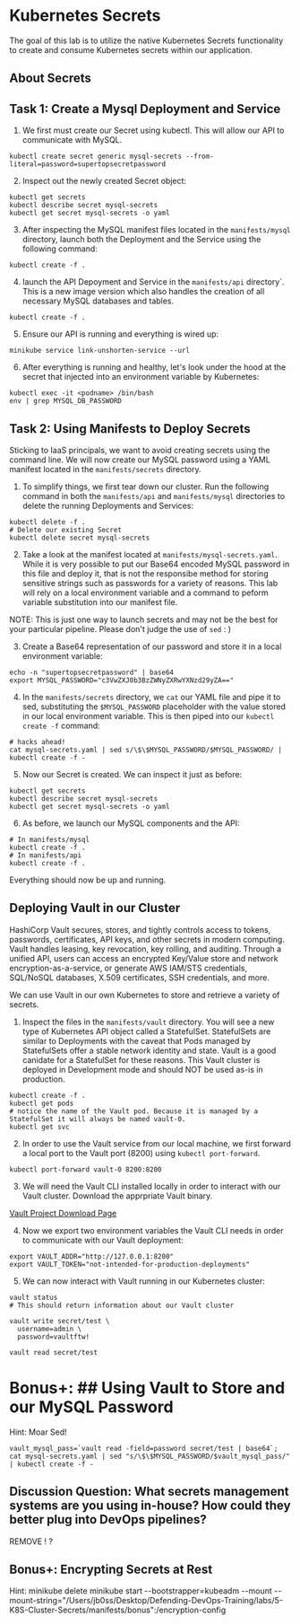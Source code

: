 # Kubernetes Secrets

The goal of this lab is to utilize the native Kubernetes Secrets functionality to create and consume Kubernetes secrets within our application.

## About Secrets


## Task 1: Create a Mysql Deployment and Service

1. We first must create our Secret using kubectl. This will allow our API to communicate with MySQL. 
```
kubectl create secret generic mysql-secrets --from-literal=password=supertopsecretpassword
```

2. Inspect out the newly created Secret object:
```
kubectl get secrets
kubectl describe secret mysql-secrets
kubectl get secret mysql-secrets -o yaml
```
3. After inspecting the MySQL manifest files located in the `manifests/mysql` directory, launch both the Deployment and the Service using the following command:
```
kubectl create -f .
```

4. launch the API Depoyment and Service in the `manifests/api` directory`. This is a new image version which also handles the creation of all necessary MySQL databases and tables.
```
kubectl create -f .
```

5. Ensure our API is running and everything is wired up:
```
minikube service link-unshorten-service --url
```

6. After everything is running and healthy, let's look under the hood at the secret that injected into an environment variable by Kubernetes:
```
kubectl exec -it <podname> /bin/bash
env | grep MYSQL_DB_PASSWORD
```

## Task 2: Using Manifests to Deploy Secrets
Sticking to IaaS principals, we want to avoid creating secrets using the command line. We will now create our MySQL password using a YAML manifest located in the `manifests/secrets` directory.

1. To simplify things, we first tear down our cluster. Run the following command in both the `manifests/api` and `manifests/mysql` directories to delete the running Deployments and Services:
```
kubectl delete -f .
# Delete our existing Secret
kubectl delete secret mysql-secrets
```

2. Take a look at the manifest located at `manifests/mysql-secrets.yaml`. While it is very possible to put our Base64 encoded MySQL password in this file and deploy it, that is not the responsibe method for storing sensitive strings such as passwords for a variety of reasons. This lab will rely on a local environment variable and a command to peform variable substitution into our manifest file. 

NOTE: This is just one way to launch secrets and may not be the best for your particular pipeline. Please don't judge the use of `sed` : ) 

3. Create a Base64 representation of our password and store it in a local environment variable:
```
echo -n "supertopsecretpassword" | base64
export MYSQL_PASSWORD="c3VwZXJ0b3BzZWNyZXRwYXNzd29yZA=="
```
4. In the `manifests/secrets` directory, we `cat` our YAML file and pipe it to sed, substituting the `$MYSQL_PASSWORD` placeholder with the value stored in our local environment variable. This is then piped into our `kubectl create -f` command:
```
# hacks ahead!
cat mysql-secrets.yaml | sed s/\$\$MYSQL_PASSWORD/$MYSQL_PASSWORD/ | kubectl create -f -
```

5. Now our Secret is created. We can inspect it just as before:
```
kubectl get secrets
kubectl describe secret mysql-secrets
kubectl get secret mysql-secrets -o yaml
```

6. As before, we launch our MySQL components and the API:
```
# In manifests/mysql
kubectl create -f .
# In manifests/api
kubectl create -f .
```

Everything should now be up and running.

## Deploying Vault in our Cluster
HashiCorp Vault secures, stores, and tightly controls access to tokens, passwords, certificates, API keys, and other secrets in modern computing. Vault handles leasing, key revocation, key rolling, and auditing. Through a unified API, users can access an encrypted Key/Value store and network encryption-as-a-service, or generate AWS IAM/STS credentials, SQL/NoSQL databases, X.509 certificates, SSH credentials, and more.

We can use Vault in our own Kubernetes to store and retrieve a variety of secrets.

1. Inspect the files in the `manifests/vault` directory. You will see a new type of Kubernetes API object called a StatefulSet. StatefulSets are similar to Deployments with the caveat that Pods managed by StatefulSets offer a stable network identity and state. Vault is a good canidate for a StatefulSet for these reasons. This Vault cluster is deployed in Development mode and should NOT be used as-is in production.
```
kubectl create -f .
kubectl get pods
# notice the name of the Vault pod. Because it is managed by a StatefulSet it will always be named vault-0.
kubectl get svc
```
2. In order to use the Vault service from our local machine, we first forward a local port to the Vault port (8200) using `kubectl port-forward`.
```
kubectl port-forward vault-0 8200:8200
```
3. We will need the Vault CLI installed locally in order to interact with our Vault cluster. Download the apprpriate Vault binary.

[Vault Project Download Page](https://www.vaultproject.io/downloads.html)

 4. Now we export two environment variables the Vault CLI needs in order to communicate with our Vault deployment:
```
export VAULT_ADDR="http://127.0.0.1:8200"
export VAULT_TOKEN="not-intended-for-production-deployments"
```
5. We can now interact with Vault running in our Kubernetes cluster:
```
vault status
# This should return information about our Vault cluster

vault write secret/test \
  username=admin \
  password=vaultftw!

vault read secret/test
```
# Bonus+: ## Using Vault to Store and our MySQL Password

Hint: Moar Sed!
```
vault_mysql_pass=`vault read -field=password secret/test | base64`; cat mysql-secrets.yaml | sed "s/\$\$MYSQL_PASSWORD/$vault_mysql_pass/" | kubectl create -f -
```

## Discussion Question: What secrets management systems are you using in-house? How could they better plug into DevOps pipelines?



 REMOVE ! ? 
## Bonus+: Encrypting Secrets at Rest

Hint:
minikube delete
minikube start --bootstrapper=kubeadm --mount --mount-string="/Users/jb0ss/Desktop/Defending-DevOps-Training/labs/5-K8S-Cluster-Secrets/manifests/bonus":/encryption-config


